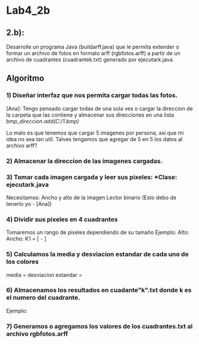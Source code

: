 # Lab4_2b

## 2.b):
Desarrolle un programa Java (buildarff.java) que le permita extender o formar un archivo de fotos en formato arff (rgbfotos.arff) a partir de un archivo de cuadrantes (cuadrantek.txt) generado por ejecutark.java.

## Algoritmo
### 1) Diseñar interfaz que nos permita cargar todas las fotos.

[Ana]: Tengo pensado cargar todas de una sola ves o 
cargar la direccion de la carpeta que las contiene
y almacenar sus direcciones en una lista
*bmp_direccion.add(C:/1.bmp)*

Lo malo es que tenemos que cargar 5 imagenes por persona,
asi que mi idea no sea tan util. Talves tengamos que agregar de 5
en 5 los datos al archivo arff?

### 2) Almacenar la direccion de las imagenes cargadas.

### 3) Tomar cada imagen cargada y leer sus pixeles: *Clase: ejecutark.java

Necesitamos:
  Ancho y alto de la imagen
  Lector binario
  (Esto debo de tenerlo yo - [Ana])

### 4) Dividir sus pixeles en 4 cuadrantes
Tomaremos un rango de pixeles dependiendo de su tamaño
Ejemplo:
Alto:
Ancho:
K1 = [ - ]


### 5) Calculamos la media y desviacion estandar de cada uno de los colores
media =
desviacion estandar =

### 6) Almacenamos los resultados en cuadante"k".txt donde k es el numero del cuadrante.
Ejemplo:

### 7) Generamos o agregamos los valores de los cuadrantes.txt al archivo rgbfotos.arff

